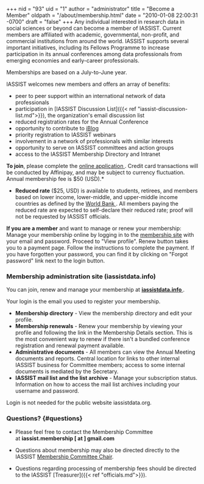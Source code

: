 +++
nid = "93"
uid = "1"
author = "administrator"
title = "Become a Member"
oldpath = "/about/membership.html"
date = "2010-01-08 22:00:31 -0700"
draft = "false"
+++
Any individual interested in research data in social sciences or beyond can become a member of IASSIST. Current members are affiliated with academic, governmental, non-profit, and commercial institutions from around the world. IASSIST supports several important initiatives, including its Fellows Programme to increase participation in its annual conferences among data professionals from emerging economies and early-career professionals.

Memberships are based on a July-to-June year.

IASSIST welcomes new members and offers an array of benefits:

-   peer to peer support within an international network of data professionals
-	participation in [IASSIST Discussion List]({{< ref "iassist-discussion-list.md">}}), the organization's email discussion list
- 	reduced registration rates for the Annual Conference
-   opportunity to contribute to [iBlog](/blog)
-	priority registration to IASSIST webinars
-   involvement in a network of professionals with similar interests
-   opportunity to serve on IASSIST committees and action groups
-   access to the IASSIST Membership Directory and Intranet

**To join**, please complete the [online application <i class="fas fa-external-link-alt"></i>](https://www.iassistdata.info/application). Credit card transactions will be conducted by Affinipay, and may be subject to currency fluctuation. Annual membership fee is $50 (USD).*

- **Reduced rate** ($25, USD) is available to students, retirees, and members based on lower income, lower-middle, and upper-middle income countries as defined by the [World Bank <i class="fas fa-external-link-alt"></i>](https://datahelpdesk.worldbank.org/knowledgebase/articles/906519-world-bank-country-and-lending-groups). All members paying the reduced rate are expected to self-declare their reduced rate; proof will not be requested by IASSIST officials.

**If you are a member** and want to manage or renew your membership:  Manage your membership online by logging in to the [membership site](https://www.iassistdata.info/application) with your email and password. Proceed to "View profile". Renew button takes you to a payment page. Follow the instructions to complete the payment. If you have forgotten your password, you can find it by clicking on "Forgot password" link next to the login button.  

### Membership administration site (iassistdata.info)

You can join, renew and manage your membership at **[iassistdata.info <i class="fas fa-external-link-alt"></i>](https://iassistdata.info)**.

Your login is the email you used to register your membership.

- **Membership directory** - View the membership directory and edit your profile.
- **Membership renewals** - Renew your membership by viewing your profile and following the link in the Membership Details section. This is the most convenient way to renew if there isn't a bundled conference registration and renewal payment available.
- **Administrative documents** - All members can view the Annual Meeting documents and reports. Central location for links to other internal IASSIST business for Committee members; access to some internal documents is mediated by the Secretary.
- **IASSIST mail list and the list archive** - Manage your subscription status. Information on how to access the mail list archives including your username and password.

Login is not needed for the public website iassistdata.org. 

### Questions? {#questions}

- Please feel free to contact the Membership Committee at **iassist.membership [ at ] gmail.com**

- Questions about membership may also be directed directly to the IASSIST [Membership Committee Chair](/about/committees-and-groups/#membership-committee).

- Questions regarding processing of membership fees should be directed to the IASSIST [Treasurer]({{< ref "officials.md">}}).